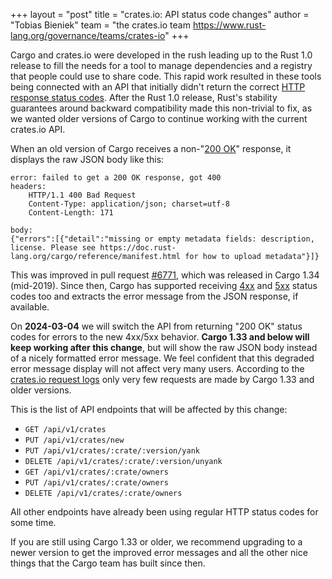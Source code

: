+++
layout = "post"
title = "crates.io: API status code changes"
author = "Tobias Bieniek"
team = "the crates.io team <https://www.rust-lang.org/governance/teams/crates-io>"
+++

Cargo and crates.io were developed in the rush leading up to the Rust 1.0 release to fill the needs for a tool to manage dependencies and a registry that people could use to share code. This rapid work resulted in these tools being connected with an API that initially didn't return the correct [HTTP response status codes](https://developer.mozilla.org/en-US/docs/Web/HTTP/Status). After the Rust 1.0 release, Rust's stability guarantees around backward compatibility made this non-trivial to fix, as we wanted older versions of Cargo to continue working with the current crates.io API.

When an old version of Cargo receives a non-"[200 OK](https://developer.mozilla.org/en-US/docs/Web/HTTP/Status/200)" response, it displays the raw JSON body like this:

```
error: failed to get a 200 OK response, got 400
headers:
    HTTP/1.1 400 Bad Request
    Content-Type: application/json; charset=utf-8
    Content-Length: 171

body:
{"errors":[{"detail":"missing or empty metadata fields: description, license. Please see https://doc.rust-lang.org/cargo/reference/manifest.html for how to upload metadata"}]}
```

This was improved in pull request [#6771](https://github.com/rust-lang/cargo/pull/6771), which was released in Cargo 1.34 (mid-2019). Since then, Cargo has supported receiving [4xx](https://developer.mozilla.org/en-US/docs/Web/HTTP/Status#client_error_responses) and [5xx](https://developer.mozilla.org/en-US/docs/Web/HTTP/Status#server_error_responses) status codes too and extracts the error message from the JSON response, if available.

On **2024-03-04** we will switch the API from returning "200 OK" status codes for errors to the new 4xx/5xx behavior. **Cargo 1.33 and below will keep working after this change**, but will show the raw JSON body instead of a nicely formatted error message. We feel confident that this degraded error message display will not affect very many users. According to the [crates.io request logs](https://p.datadoghq.com/sb/3a172e20-e9e1-11ed-80e3-da7ad0900002-973f4c1011257befa8598303217bfe3a) only very few requests are made by Cargo 1.33 and older versions.

This is the list of API endpoints that will be affected by this change:

- `GET /api/v1/crates`
- `PUT /api/v1/crates/new`
- `PUT /api/v1/crates/:crate/:version/yank`
- `DELETE /api/v1/crates/:crate/:version/unyank`
- `GET /api/v1/crates/:crate/owners`
- `PUT /api/v1/crates/:crate/owners`
- `DELETE /api/v1/crates/:crate/owners`

All other endpoints have already been using regular HTTP status codes for some time.

If you are still using Cargo 1.33 or older, we recommend upgrading to a newer version to get the improved error messages and all the other nice things that the Cargo team has built since then.
